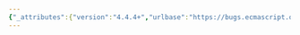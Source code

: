 ```yaml
---
{"_attributes":{"version":"4.4.4+","urlbase":"https://bugs.ecmascript.org/","maintainer":"dherman@mozilla.com"},"bug":{"bug_id":2432,"creation_ts":"2014-01-24 04:29:00 -0800","short_desc":"More minor formatting/editorial nits in rev 22","delta_ts":"2014-06-16 14:26:11 -0700","product":"Draft for 6th Edition","component":"editorial issue","version":"Rev 22: January 20, 2014 Draft","rep_platform":"All","op_sys":"All","bug_status":"RESOLVED","resolution":"FIXED","priority":"Normal","bug_severity":"enhancement","everconfirmed":true,"reporter":{"uid":"jorendorff","name":"Jason Orendorff"},"assigned_to":{"uid":"allen","name":"Allen Wirfs-Brock"},"long_desc":[{"commentid":6995,"comment_count":0,"who":{"uid":"jorendorff","name":"Jason Orendorff"},"bug_when":"2014-01-24 04:29:50 -0800","thetext":"\"6.2.2.3 Throw an Exception\": Either \"Mean\" should not be capitalized here,\nor it should be in 6.2.2.4.\n\n\"6.2.2.4 ReturnIfAbrupt\": \"argument\" should be italicized in the list\nfollowing \"mean the same things as:\".\n\n\"6.2.6.2 CopyDataBlockBytes\": In step 7.a., the variable names are not\nitalicized (four places).\n\n\"7.4.5 IteratorStep ( iterator)\": In the heading, there should be a\nspace after \"iterator\".\n\n\"8.3.1 ResolveBinding(name)\": After the list, \"The result of resolving\nname\" seems ungrammatical. Perhaps \"The result of ResolveBinding...\".\n\n\"Table 26\": The caption still uses \"--\" instead of a dash."},{"commentid":8418,"comment_count":1,"who":{"uid":"allen","name":"Allen Wirfs-Brock"},"bug_when":"2014-05-14 11:53:33 -0700","thetext":"fixed in rev25 editor's draft"},{"commentid":8420,"comment_count":2,"who":{"uid":"allen","name":"Allen Wirfs-Brock"},"bug_when":"2014-05-14 11:55:12 -0700","thetext":"*** Bug 2431 has been marked as a duplicate of this bug. ***"},{"commentid":8970,"comment_count":3,"who":{"uid":"allen","name":"Allen Wirfs-Brock"},"bug_when":"2014-06-16 14:26:11 -0700","thetext":"fixed in rev25"}]}}
---
```

